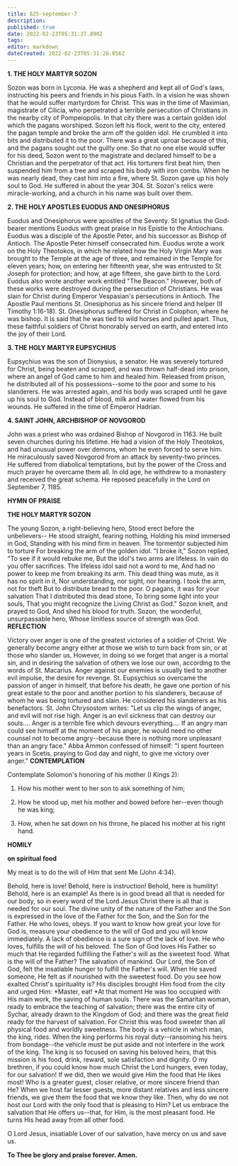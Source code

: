 ```yaml
---
title: 625-september-7
description: 
published: true
date: 2022-02-23T05:31:27.890Z
tags: 
editor: markdown
dateCreated: 2022-02-23T05:31:26.056Z
---
```



**1. THE HOLY MARTYR SOZON**

Sozon was born in Lyconia. He was a shepherd and kept all of God's laws, instructing his peers and friends in his pious Faith. In a vision he was shown that he would suffer martyrdom for Christ. This was in the time of Maximian, magistrate of Cilicia, who perpetrated a terrible persecution of Christians in the nearby city of Pompeiopolis. In that city there was a certain golden idol which the pagans worshiped. Sozon left his flock, went to the city, entered the pagan temple and broke the arm off the golden idol. He crumbled it into bits and distributed it to the poor. There was a great uproar because of this, and the pagans sought out the guilty one. So that no one else would suffer for his deed, Sozon went to the magistrate and declared himself to be a Christian and the perpetrator of that act. His torturers first beat him, then suspended him from a tree and scraped his body with iron combs. When he was nearly dead, they cast him into a fire, where St. Sozon gave up his holy soul to God. He suffered in about the year 304. St. Sozon's relics were miracle-working, and a church in his name was built over them.

**2. THE HOLY APOSTLES EUODUS AND ONESIPHORUS**

Euodus and Onesiphorus were apostles of the Seventy. St Ignatius the God-bearer mentions Euodus with great praise in his Epistle to the Antiochians. Euodus was a disciple of the Apostle Peter, and his successor as Bishop of Antioch. The Apostle Peter himself consecrated him. Euodus wrote a work on the Holy Theotokos, in which he related how the Holy Virgin Mary was brought to the Temple at the age of three, and remained in the Temple for eleven years; how, on entering her fifteenth year, she was entrusted to St. Joseph for protection; and how, at age fifteen, she gave birth to the Lord. Euodus also wrote another work entitled "The Beacon." However, both of these works were destroyed during the persecution of Christians. He was slain for Christ during Emperor Vespasian's persecutions in Antioch. The Apostle Paul mentions St. Onesiphorus as his sincere friend and helper (II Timothy 1:16-18). St. Onesiphorus suffered for Christ in Colophon, where he was bishop. It is said that he was tied to wild horses and pulled apart. Thus, these faithful soldiers of Christ honorably served on earth, and entered into the joy of their Lord.

**3. THE HOLY MARTYR EUPSYCHIUS**

Eupsychius was the son of Dionysius, a senator. He was severely tortured for Christ, being beaten and scraped, and was thrown half-dead into prison, where an angel of God came to him and healed him. Released from prison, he distributed all of his possessions--some to the poor and some to his slanderers. He was arrested again, and his body was scraped until he gave up his soul to God. Instead of blood, milk and water flowed from his wounds. He suffered in the time of Emperor Hadrian.

**4. SAINT JOHN, ARCHBISHOP OF NOVGOROD**

John was a priest who was ordained Bishop of Novgorod in 1163. He built seven churches during his lifetime. He had a vision of the Holy Theotokos, and had unusual power over demons, whom he even forced to serve him. He miraculously saved Novgorod from an attack by seventy-two princes. He suffered from diabolical temptations, but by the power of the Cross and much prayer he overcame them all. In old age, he withdrew to a monastery and received the great schema. He reposed peacefully in the Lord on September 7, 1185.


**HYMN OF PRAISE**

**THE HOLY MARTYR SOZON**

The young Sozon, a right-believing hero,
Stood erect before the unbelievers--
He stood straight, fearing nothing,
Holding his mind immersed in God,
Standing with his mind firm in heaven.
The tormentor subjected him to torture
For breaking the arm of the golden idol.
"I broke it," Sozon replied,
"To see if it would rebuke me,
But the idol's two arms are lifeless.
In vain do you offer sacrifices.
The lifeless idol said not a word to me,
And had no power to keep me from breaking its arm.
This dead thing was mute, as it has no spirit in it,
Nor understanding, nor sight, nor hearing.
I took the arm, not for theft
But to distribute bread to the poor.
O pagans, it was for your salvation
That I distributed this dead stone,
To bring some light into your souls,
That you might recognize the Living Christ as God."
Sozon knelt, and prayed to God,
And shed his blood for truth.
Sozon, the wonderful, unsurpassable hero,
Whose limitless source of strength was God.
**REFLECTION**


Victory over anger is one of the greatest victories of a soldier of Christ. We generally become angry either at those we wish to turn back from sin, or at those who slander us. However, in doing so we forget that anger is a mortal sin, and in desiring the salvation of others we lose our own, according to the words of St. Macarius. Anger against our enemies is usually tied to another evil impulse, the desire for revenge. St. Eupsychius so overcame the passion of anger in himself, that before his death, he gave one portion of his great estate to the poor and another portion to his slanderers, because of whom he was being tortured and slain. He considered his slanderers as his benefactors. St. John Chrysostom writes: "Let us clip the wings of anger, and evil will not rise high. Anger is an evil sickness that can destroy our souls…. Anger is a terrible fire which devours everything…. If an angry man could see himself at the moment of his anger, he would need no other counsel not to become angry--because there is nothing more unpleasant than an angry face." Abba Ammon confessed of himself: "I spent fourteen years in Scetis, praying to God day and night, to give me victory over anger."
**CONTEMPLATION**


Contemplate Solomon's honoring of his mother (I Kings 2):

1.  How his mother went to her son to ask something of him;

1.  How he stood up, met his mother and bowed before her--even though he was king;

1.  How, when he sat down on his throne, he placed his mother at his right hand.



**HOMILY**


**on spiritual food**


My meat is to do the will of Him that sent Me (John 4:34).


Behold, here is love! Behold, here is instruction! Behold, here is humility! Behold, here is an example! As there is in good bread all that is needed for our body, so in every word of the Lord Jesus Christ there is all that is needed for our soul. The divine unity of the nature of the Father and the Son is expressed in the love of the Father for the Son, and the Son for the Father. He who loves, obeys. If you want to know how great your love for God is, measure your obedience to the will of God and you will know immediately. A lack of obedience is a sure sign of the lack of love. He who loves, fulfills the will of his beloved. The Son of God loves His Father so much that He regarded fulfilling the Father's will as the sweetest food. What is the will of the Father? The salvation of mankind. Our Lord, the Son of God, felt the insatiable hunger to fulfill the Father's will. When He saved someone, He felt as if nourished with the sweetest food. Do you see how exalted Christ's spirituality is? His disciples brought Him food from the city and urged Him: *Master, eat! *At that moment He was too occupied with His main work, the saving of human souls. There was the Samaritan woman, ready to embrace the teaching of salvation; there was the entire city of Sychar, already drawn to the Kingdom of God; and there was the great field ready for the harvest of salvation. For Christ this was food sweeter than all physical food and worldly sweetness. The body is a vehicle in which man, the king, rides. When the king performs his royal duty--ransoming his heirs from bondage--the vehicle must be put aside and not interfere in the work of the king. The king is so focused on saving his beloved heirs, that this mission is his food, drink, reward, sole satisfaction and dignity. O my brethren, if you could know how much Christ the Lord hungers, even today, for our salvation! If we did, then we would give Him the food that He likes most! Who is a greater guest, closer relative, or more sincere friend than He? When we host far lesser guests, more distant relatives and less sincere friends, we give them the food that we know they like. Then, why do we not host our Lord with the only food that is pleasing to Him? Let us embrace the salvation that He offers us--that, for Him, is the most pleasant food. He turns His head away from all other food.

O Lord Jesus, insatiable Lover of our salvation, have mercy on us and save us. 

**To Thee be glory and praise forever. Amen.**
